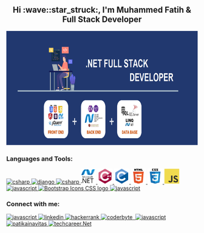 <p> 
 <h2 align="center">Hi :wave::star_struck:, I'm Muhammed Fatih & Full Stack Developer</h2></p>

 <img src="https://github.com/MFCRepositories/MFCRepositories/blob/main/banner.png" alt="csharp" width="1700" height="300"/> 
<h3 align="left">Languages and Tools:</h3>
<p align="left"> 
 
 <!--C#-->
  <a href="https://www.w3schools.com/cs/" target="_blank"> 
    <img src="https://cdn-icons-png.flaticon.com/512/381/381704.png" alt="csharp" width="40" height="40"/> 
  </a> 
 
 <!--NodeJs-->
  <a href="https://nodejs.org/en/" target="_blank">      
    <img src="https://bachasoftware.com/wp-content/uploads/elementor/thumbs/nodejslogo-p3zvdhaajh0bxurlgqp1gszveuzuf58gd4auf7uve8.png" alt="django" width="40" height="40"/> 
  </a> 
<!--MsSql-->
  <a href="https://www.w3schools.com/cs/" target="_blank"> 
    <img src="https://cdn.iconscout.com/icon/free/png-256/sql-4-190807.png" alt="csharp" width="40" height="40"/> 
  </a>
  <!--Dotnet-->
    <a href="https://dotnet.microsoft.com/" target="_blank"> 
    <img src="https://raw.githubusercontent.com/devicons/devicon/master/icons/dot-net/dot-net-original-wordmark.svg" alt="dotnet" width="40" height="40"/> 
  </a> 
   <!--C++-->
  <a href="https://www.w3schools.com/cpp/" target="_blank"> 
    <img src="https://raw.githubusercontent.com/devicons/devicon/master/icons/cplusplus/cplusplus-original.svg" alt="cplusplus" width="40" height="40"/> 
  </a>  
   <!--C-->
    <a href="https://www.cprogramming.com/" target="_blank"> 
  <img src="https://raw.githubusercontent.com/devicons/devicon/master/icons/c/c-original.svg" alt="c" width="40" height="40"/> 
  </a> 
   <!--HTML-->
  <a href="https://www.w3.org/html/" target="_blank"> 
    <img src="https://raw.githubusercontent.com/devicons/devicon/master/icons/html5/html5-original-wordmark.svg" alt="html5" width="40" height="40"/> 
  </a> 
   <!--Css-->
 
  <a href="https://www.w3schools.com/css/" target="_blank"> 
    <img src="https://raw.githubusercontent.com/devicons/devicon/master/icons/css3/css3-original-wordmark.svg" alt="css3" width="40" height="40"/> 
  </a> 
   <!--JavaScript-->
    <a href="https://developer.mozilla.org/en-US/docs/Web/JavaScript" target="_blank"> 
    <img src="https://raw.githubusercontent.com/devicons/devicon/master/icons/javascript/javascript-original.svg" alt="javascript" width="40" height="40"/> 
  </a>
   <!--JQuery-->
    <a href="https://jquery.com/" target="_blank"> 
    <img src="https://cdn.icon-icons.com/icons2/2415/PNG/512/jquery_original_wordmark_logo_icon_146447.png" alt="javascript" width="40" height="40"/> 
  </a> 
  <!--Boostrap--> 
 <a href="https://getbootstrap.com/" target="_blank"> 
 <img src="https://cdn.icon-icons.com/icons2/2415/PNG/512/bootstrap_plain_wordmark_logo_icon_146620.png" alt="Bootstrap Icons CSS logo" width="40">
 </a>
  <!--React-->
    <a href="https://tr.reactjs.org/" target="_blank"> 
    <img src="https://cdn.icon-icons.com/icons2/2415/PNG/512/react_original_wordmark_logo_icon_146375.png" alt="javascript" width="40" height="40"/> 
  </a>
</p> 
<p align="left">

 <h3 align="left">Connect with me:</h3>
  </a>
    <!--Personel Blog-->
     <a href="https://mfcblog.me/" target="_blank"> 
    <img src="https://icon-library.com/images/icon-for-blog/icon-for-blog-28.jpg" alt="javascript" width="40" height="40"/> 
  </a>
  <!--Linkedin-->
    <a href="https://www.linkedin.com/in/muhammed-fatih-ceylan/" target="_blank"> 
    <img src="https://cdn.icon-icons.com/icons2/2037/PNG/512/in_linked_linkedin_media_social_icon_124259.png" alt="linkedin" width="40" height="40"/> 
  </a>
   <!--HackerRank-->
     <a href="https://www.hackerrank.com/mfatihceylan87" target="_blank"> 
    <img src="https://upload.wikimedia.org/wikipedia/commons/thumb/6/65/HackerRank_logo.png/600px-HackerRank_logo.png" alt="hackerrank" width="40" height="40"/> 
  </a>
   <!--CoderByte-->
     <a href="https://coderbyte.com/" target="_blank"> 
    <img src="https://encrypted-tbn0.gstatic.com/images?q=tbn:ANd9GcQmHa18snSaCG6haGzaKWfmzMXn6Ach0y3_5A&amp;usqp=CAU" alt="coderbyte" width="40" height="40"/> 
  </a>
  <a target="blank" href="https://verified.cv/en/verify/43245733953006?ref=email">
      <img src="https://verified-bucket.s3.eu-central-1.amazonaws.com/cert/43245733953006.png" alt="">
    </a>
    <!--Vektorel Akademi-->
     <a href="https://www.vektorelakademi.com/?redirect=0" target="_blank"> 
    <img src="https://yt3.ggpht.com/ytc/AKedOLQ2ouXeYP8ek3DB0gW-YGtbkAaNPY2WAfiuUR9C=s88-c-k-c0x00ffffff-no-rj" alt="javascript" width="40" height="40"/> 
  </a>
     <!--Patika Akademi-->
     <a href="https://verified.cv/en/verify/23492368666111?ref=email" target="_blank"> 
    <img src="https://avatars.githubusercontent.com/u/92598857?s=64&v=4" alt="patikainavitas" width="40" height="40"/> 
  </a>
      <!--TechCareer.Net-->
     <a href="https://github.com/DeryaUnverr/DeryaUnverr/blob/main/TechCareer.Net-%20Derya%20%C3%9Cnver.pdf" target="_blank"> 
    <img src="https://media-exp1.licdn.com/dms/image/C4D0BAQFSHJSqIzsWeQ/company-logo_100_100/0/1633345580101?e=1653523200&v=beta&t=bPVsGrs3a1R2a_99G5bkVf7IDQX8ChOAtMYFfsROYow" alt="techcareer.Net" width="40" height="40"/> 
  </a>
